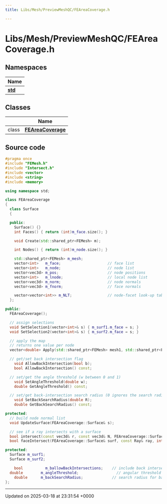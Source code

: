 ```yaml
---
title: Libs/Mesh/PreviewMeshQC/FEAreaCoverage.h

---
```


# Libs/Mesh/PreviewMeshQC/FEAreaCoverage.h



## Namespaces

| Name           |
| -------------- |
| **[std](../Namespaces/namespacestd.md)**  |

## Classes

|                | Name           |
| -------------- | -------------- |
| class | **[FEAreaCoverage](../Classes/classFEAreaCoverage.md)**  |




## Source code

```cpp
#pragma once
#include "FEMesh.h"
#include "Intersect.h"
#include <vector>
#include <string>
#include <memory>

using namespace std;

class FEAreaCoverage
{
  class Surface
  {

  public:
    Surface() {}
    int Faces() { return (int)m_face.size(); }

    void Create(std::shared_ptr<FEMesh> m);

    int Nodes() { return (int)m_node.size(); }

    std::shared_ptr<FEMesh> m_mesh;
    vector<int>   m_face;                     // face list
    vector<int>   m_node;                     // node list
    vector<vec3d> m_pos;                      // node positions
    vector<int>   m_lnode;                    // local node list
    vector<vec3d> m_norm;                     // node normals
    vector<vec3d> m_fnorm;                    // face normals

    vector<vector<int>> m_NLT;                // node-facet look-up table
  };

public:
  FEAreaCoverage();

  // assign selections
  void SetSelection1(vector<int>& s) { m_surf1.m_face = s; }
  void SetSelection2(vector<int>& s) { m_surf2.m_face = s; }

  // apply the map
  // returns one value per node
  vector<double> Apply(std::shared_ptr<FEMesh> mesh1, std::shared_ptr<FEMesh> mesh2);

  // get/set back intersection flag
    void AllowBackIntersection(bool b);
    bool AllowBackIntersection() const;

  // set/get the angle threshold (w between 0 and 1)
    void SetAngleThreshold(double w);
    double GetAngleThreshold() const;

  // set/get back-intersection search radius (0 ignores the search radius)
    void SetBackSearchRadius(double R);
    double GetBackSearchRadius() const;

protected:
  // build node normal list
  void UpdateSurface(FEAreaCoverage::Surface& s);

  // see if a ray intersects with a surface
  bool intersect(const vec3d& r, const vec3d& N, FEAreaCoverage::Surface& surf, Intersection& q);
  bool faceIntersect(FEAreaCoverage::Surface& surf, const Ray& ray, int nface, Intersection& q);

protected:
  Surface m_surf1;
  Surface m_surf2;

    bool          m_ballowBackIntersections;    // include back intersections
  double        m_angleThreshold;                 // angular threshold (between 0 and 1)
    double      m_backSearchRadius;             // search radius for back intersections (set to 0 to ignore)
};
```


-------------------------------

Updated on 2025-03-18 at 23:31:54 +0000
